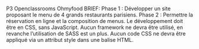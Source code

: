 P3 Openclassrooms Ohmyfood
BRIEF:
Phase 1 : Développer un site proposant le menu de 4 grands restaurants parisiens.
Phase 2 : Permettre la réservation en ligne et la composition de menus.
Le développement doit être en CSS, sans JavaScript. Aucun framework ne devra être utilisé, en revanche l’utilisation de SASS est un plus. Aucun code CSS ne devra être appliqué via un attribut style dans une balise HTML.
